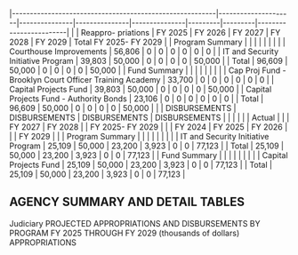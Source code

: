 |---------------------------------------------------------|---------------------|---------------|---------------|---------------|---------|---------|------------------------|
|                                                         | Reappro-  priations | FY 2025       | FY 2026       | FY 2027       | FY 2028 | FY 2029 | Total FY 2025- FY 2029 |
| Program Summary                                         |                     |               |               |               |         |         |                        |
| Courthouse Improvements                                 | 56,806              | 0             | 0             | 0             | 0       | 0       | 0                      |
| IT and Security Initiative Program                      | 39,803              | 50,000        | 0             | 0             | 0       | 0       | 50,000                 |
| Total                                                   | 96,609              | 50,000        | 0             | 0             | 0       | 0       | 50,000                 |
| Fund Summary                                            |                     |               |               |               |         |         |                        |
| Cap Proj Fund - Brooklyn Court Officer Training Academy | 33,700              | 0             | 0             | 0             | 0       | 0       | 0                      |
| Capital Projects Fund                                   | 39,803              | 50,000        | 0             | 0             | 0       | 0       | 50,000                 |
| Capital Projects Fund - Authority Bonds                 | 23,106              | 0             | 0             | 0             | 0       | 0       | 0                      |
| Total                                                   | 96,609              | 50,000        | 0             | 0             | 0       | 0       | 50,000                 |
|                                                         | DISBURSEMENTS       | DISBURSEMENTS | DISBURSEMENTS | DISBURSEMENTS |         |         |                        |
|                                                         | Actual              |               |               | FY 2027       | FY 2028 |         | FY 2025- FY 2029       |
|                                                         | FY 2024             | FY 2025       | FY 2026       |               |         | FY 2029 |                        |
| Program Summary                                         |                     |               |               |               |         |         |                        |
| IT and Security Initiative Program                      | 25,109              | 50,000        | 23,200        | 3,923         | 0       | 0       | 77,123                 |
| Total                                                   | 25,109              | 50,000        | 23,200        | 3,923         | 0       | 0       | 77,123                 |
| Fund Summary                                            |                     |               |               |               |         |         |                        |
| Capital Projects Fund                                   | 25,109              | 50,000        | 23,200        | 3,923         | 0       | 0       | 77,123                 |
| Total                                                   | 25,109              | 50,000        | 23,200        | 3,923         | 0       | 0       | 77,123                 |

## **AGENCY SUMMARY AND DETAIL TABLES**

Judiciary PROJECTED APPROPRIATIONS AND DISBURSEMENTS BY PROGRAM FY 2025 THROUGH FY 2029 (thousands of dollars) APPROPRIATIONS